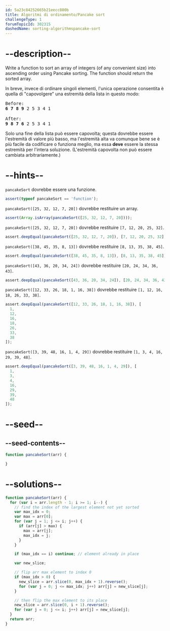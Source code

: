 ```yaml
---
id: 5a23c84252665b21eecc800b
title: Algoritmi di ordinamento/Pancake sort
challengeType: 1
forumTopicId: 302315
dashedName: sorting-algorithmspancake-sort
---
```


# --description--

Write a function to sort an array of integers (of any convenient size) into ascending order using Pancake sorting. The function should return the sorted array.

In breve, invece di ordinare singoli elementi, l'unica operazione consentita è quella di "capovolgere" una estremità della lista in questo modo:

<pre>Before:
<b>6 7 8 9</b> 2 5 3 4 1<br>
After:
<b>9 8 7 6</b> 2 5 3 4 1
</pre>

Solo una fine della lista può essere capovolta; questa dovrebbe essere l'estremità di valore più basso, ma l'estremità alta va comunque bene se è più facile da codificare o funziona meglio, ma essa **deve** essere la stessa estremità per l'intera soluzione. (L'estremità capovolta non può essere cambiata arbitrariamente.)

# --hints--

`pancakeSort` dovrebbe essere una funzione.

```js
assert(typeof pancakeSort == 'function');
```

`pancakeSort([25, 32, 12, 7, 20])` dovrebbe restituire un array.

```js
assert(Array.isArray(pancakeSort([25, 32, 12, 7, 20])));
```

`pancakeSort([25, 32, 12, 7, 20])` dovrebbe restituire `[7, 12, 20, 25, 32]`.

```js
assert.deepEqual(pancakeSort([25, 32, 12, 7, 20]), [7, 12, 20, 25, 32]);
```

`pancakeSort([38, 45, 35, 8, 13])` dovrebbe restituire `[8, 13, 35, 38, 45]`.

```js
assert.deepEqual(pancakeSort([38, 45, 35, 8, 13]), [8, 13, 35, 38, 45]);
```

`pancakeSort([43, 36, 20, 34, 24])` dovrebbe restituire `[20, 24, 34, 36, 43]`.

```js
assert.deepEqual(pancakeSort([43, 36, 20, 34, 24]), [20, 24, 34, 36, 43]);
```

`pancakeSort([12, 33, 26, 18, 1, 16, 38])` dovrebbe restituire `[1, 12, 16, 18, 26, 33, 38]`.

```js
assert.deepEqual(pancakeSort([12, 33, 26, 18, 1, 16, 38]), [
  1,
  12,
  16,
  18,
  26,
  33,
  38
]);
```

`pancakeSort([3, 39, 48, 16, 1, 4, 29])` dovrebbe restituire `[1, 3, 4, 16, 29, 39, 48]`.

```js
assert.deepEqual(pancakeSort([3, 39, 48, 16, 1, 4, 29]), [
  1,
  3,
  4,
  16,
  29,
  39,
  48
]);
```

# --seed--

## --seed-contents--

```js
function pancakeSort(arr) {

}
```

# --solutions--

```js
function pancakeSort(arr) {
  for (var i = arr.length - 1; i >= 1; i--) {
    // find the index of the largest element not yet sorted
    var max_idx = 0;
    var max = arr[0];
    for (var j = 1; j <= i; j++) {
      if (arr[j] > max) {
        max = arr[j];
        max_idx = j;
      }
    }

    if (max_idx == i) continue; // element already in place

    var new_slice;

    // flip arr max element to index 0
    if (max_idx > 0) {
      new_slice = arr.slice(0, max_idx + 1).reverse();
      for (var j = 0; j <= max_idx; j++) arr[j] = new_slice[j];
    }

    // then flip the max element to its place
    new_slice = arr.slice(0, i + 1).reverse();
    for (var j = 0; j <= i; j++) arr[j] = new_slice[j];
  }
  return arr;
}
```
